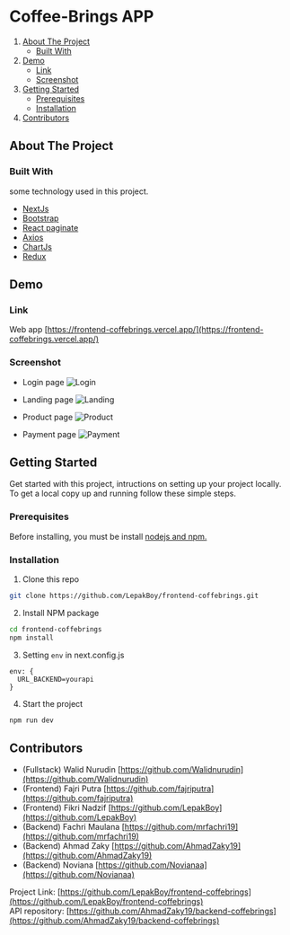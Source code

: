 # Coffee-Brings APP

<!-- NAVIGATION -->
<ol>
    <li>
      <a href="#about-the-project">About The Project</a>
      <ul>
        <li><a href="#built-with">Built With</a></li>
      </ul>
    </li>
    <li><a href="#demo">Demo</a>
          <ul>
        <li><a href="#link">Link</a></li>
        <li><a href="#screenshot">Screenshot</a></li>
      </ul>
    </li>
    <li>
      <a href="#getting-started">Getting Started</a>
      <ul>
        <li><a href="#prerequisites">Prerequisites</a></li>
        <li><a href="#installation">Installation</a></li>
      </ul>
    </li>
    <li><a href="#contributors">Contributors</a></li>
</ol>

<!-- ABOUT THE PROJECT -->

## About The Project

### Built With

some technology used in this project.

- [NextJs](https://nextjs.org/)
- [Bootstrap](https://https://getbootstrap.com)
- [React paginate](https://www.npmjs.com/package/react-paginate)
- [Axios](https://www.npmjs.com/package/axios)
- [ChartJs](https://www.npmjs.com/package/react-chartjs-2)
- [Redux](https://redux.js.org/)

## Demo

### Link

Web app [https://frontend-coffebrings.vercel.app/](https://frontend-coffebrings.vercel.app/)

### Screenshot

- Login page
  ![Login](https://user-images.githubusercontent.com/59267364/146228835-02e78835-ef1e-45ed-8863-8a9bfff65b6e.png)

- Landing page
  ![Landing](https://user-images.githubusercontent.com/59267364/146228875-43125bc0-4634-4e68-839d-fb477340834e.png)

- Product page
  ![Product](https://user-images.githubusercontent.com/59267364/146228911-eb5dcd07-ff9d-42bd-b0ca-cb661f52e2ed.png)

- Payment page
  ![Payment](https://user-images.githubusercontent.com/59267364/146228932-383ba732-3b45-49a4-8e10-8316a627b1f3.png)

<!-- GETTING STARTED -->

## Getting Started

Get started with this project, intructions on setting up your project locally.<br />
To get a local copy up and running follow these simple steps.

### Prerequisites

Before installing, you must be install [nodejs and npm.](https://nodejs.org)

### Installation

1. Clone this repo

```sh
git clone https://github.com/LepakBoy/frontend-coffebrings.git
```

2. Install NPM package

```sh
cd frontend-coffebrings
npm install
```

3. Setting `env` in next.config.js

```
env: {
  URL_BACKEND=yourapi
}
```

4. Start the project

```sh
npm run dev
```

<!-- Contributors -->

## Contributors

- (Fullstack) Walid Nurudin [https://github.com/Walidnurudin](https://github.com/Walidnurudin)
- (Frontend) Fajri Putra [https://github.com/fajriputra](https://github.com/fajriputra)
- (Frontend) Fikri Nadzif [https://github.com/LepakBoy](https://github.com/LepakBoy)
- (Backend) Fachri Maulana [https://github.com/mrfachri19](https://github.com/mrfachri19)
- (Backend) Ahmad Zaky [https://github.com/AhmadZaky19](https://github.com/AhmadZaky19)
- (Backend) Noviana [https://github.com/Novianaa](https://github.com/Novianaa)

Project Link: [https://github.com/LepakBoy/frontend-coffebrings](https://github.com/LepakBoy/frontend-coffebrings) <br />
API repository: [https://github.com/AhmadZaky19/backend-coffebrings](https://github.com/AhmadZaky19/backend-coffebrings)
